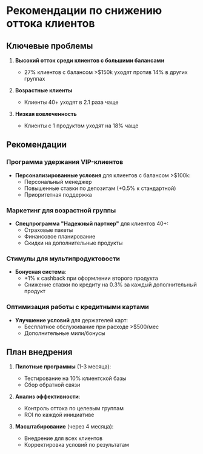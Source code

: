 # Рекомендации по снижению оттока клиентов

## Ключевые проблемы
1. **Высокий отток среди клиентов с большими балансами**  
   - 27% клиентов с балансом >$150k уходят против 14% в других группах

2. **Возрастные клиенты**  
   - Клиенты 40+ уходят в 2.1 раза чаще

3. **Низкая вовлеченность**  
   - Клиенты с 1 продуктом уходят на 18% чаще

## Рекомендации

### Программа удержания VIP-клиентов
- **Персонализированные условия** для клиентов с балансом >$100k:
  - Персональный менеджер
  - Повышенные ставки по депозитам (+0.5% к стандартной)
  - Приоритетная поддержка

### Маркетинг для возрастной группы
- **Спецпрограмма "Надежный партнер"** для клиентов 40+:
  - Страховые пакеты
  - Финансовое планирование
  - Скидки на дополнительные продукты

### Стимулы для мультипродуктовости
- **Бонусная система**:
  - +1% к cashback при оформлении второго продукта
  - Снижение ставки по кредиту на 0.3% за каждый дополнительный продукт

### Оптимизация работы с кредитными картами
- **Улучшение условий** для держателей карт:
  - Бесплатное обслуживание при расходе >$500/мес
  - Дополнительные мили/бонусы

## План внедрения
1. **Пилотные программы** (1-3 месяца):
   - Тестирование на 10% клиентской базы
   - Сбор обратной связи

2. **Анализ эффективности**:
   - Контроль оттока по целевым группам
   - ROI по каждой инициативе

3. **Масштабирование** (через 4 месяца):
   - Внедрение для всех клиентов
   - Корректировка условий по результатам